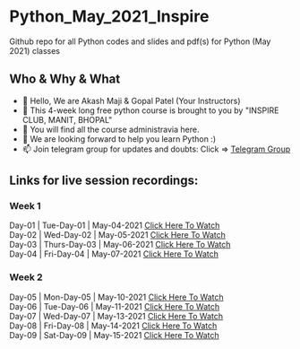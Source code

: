 # Python_May_2021_Inspire
Github repo for all Python codes and slides and pdf(s) for Python (May 2021) classes

## Who & Why & What
- 👋 Hello, We are Akash Maji & Gopal Patel (Your Instructors)
- 👀 This 4-week long free python course is brought to you by "INSPIRE CLUB, MANIT, BHOPAL"
- 🌱 You will find all the course administravia here.
- 💞️ We are looking forward to help you learn Python :)
- 📫 Join telegram group for updates and doubts: Click => [Telegram Group](https://t.me/joinchat/f3qsDY5Xop1iNjBl "INSPIRE TELEGRAM GROUP")

## Links for live session recordings:
### Week 1
Day-01 | Tue-Day-01 | May-04-2021 [Click Here To Watch](https://us02web.zoom.us/rec/share/IQ4z4MWy94U5njsofenPrvkvpceTX2zcgRkD8EQYWU7IVGJ1keUdWyTqphn45A2m.7E-ysDv52aun6OzJ "Day-01 May-04-2021")<br>
Day-02 | Wed-Day-02 | May-05-2021 [Click Here To Watch](https://us02web.zoom.us/rec/share/gl44_cHlqCeNMwrTekUK0DPQk6kx72tgMjv-FPcBVNTys0iFtUHjZAUQE4nTlSrC.jcO_LuPPkVSGAOl8 "Day-02 May-05-2021")<br>
Day-03 | Thurs-Day-03 | May-06-2021 [Click Here To Watch](https://us02web.zoom.us/rec/share/BTo_-LFt-wNjF9XSw8eW9qcUfCt5s4XQAbPu_I9FAnewAXJcgop0w1ePsvJUqRUk.StQtVhARTQWP7XuA "Day-03 May-06-2021")<br>
Day-04 | Fri-Day-04 | May-07-2021 [Click Here To Watch](https://us02web.zoom.us/rec/share/N2kq23IahxgXsFj2aEY2K6De_0tiAoPtw6KVyyssDFHN7kYkAm02s-LMQqCiWduh.MLfBJswxZnijYwhu "Day-04 May-07-2021")<br>
### Week 2
Day-05 | Mon-Day-05 | May-10-2021 [Click Here To Watch](https://us02web.zoom.us/rec/share/dBIofeXA247WqtzLsNxXUiEayf4w-B8NpxB_j-VyQr3HiquZjCxgtNhtympRjwyg.eXhOqcgt8zmXoecm "Day-05 May-10-2021")<br>
Day-06 | Tue-Day-06 | May-11-2021 [Click Here To Watch](https://us02web.zoom.us/rec/share/j0kMMcYG6w1z87GOuR2RssRnFLqW6nRzcuflyVJEpFdE9bJyrov4V7yIQ81y4c3_.RKYWftjMjIEJgvWm "Day-06 May-11-2021")<br>
Day-07 | Wed-Day-07 | May-13-2021 [Click Here To Watch](https://us02web.zoom.us/rec/share/hLHHnjMGDz4mbP_SRrxdYXKut9D418yPZugm3hrzeM_8-MSy9TSyVSgY-jzLAnkG.nn0QcVQYMVbSmuPK "Day-07 May-13-2021")<br>
Day-08 | Fri-Day-08 | May-14-2021 [Click Here To Watch](https://us02web.zoom.us/rec/share/K3wdHIWL8RadSL3UV9i4yCN7AtY19NoVWJ11CJHEtAcuBQ8AemMT76b6ek3cwbk.0F7v1m1Iz4jFwo8X "Day-08 May-14-2021")<br>
Day-09 | Sat-Day-09 | May-15-2021 [Click Here To Watch](https://us02web.zoom.us/rec/share/J47P6gAiS7GiFNeINqG9tSPg_rj6Fk7Oqw5Ffg-b1stDGPdFKKCWFX-xz3C0oVID.RTN4K3uL5wP3KT9Y "Day-09 May-15-2021")
<br>
